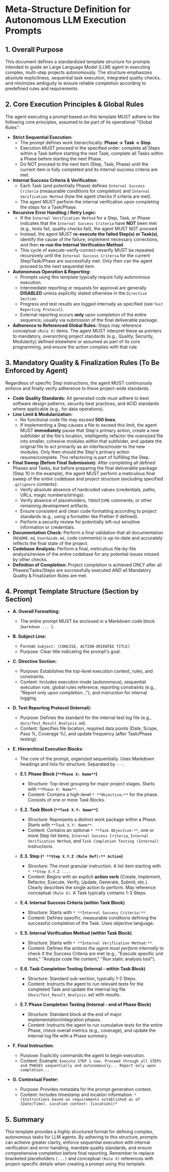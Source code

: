 # Meta-Structure Definition for Autonomous LLM Execution Prompts

## 1. Overall Purpose
This document defines a standardized template structure for prompts intended to guide an Large Language Model (LLM) agent in executing complex, multi-step projects autonomously. The structure emphasizes absolute explicitness, sequential task execution, integrated quality checks, and minimizes ambiguity to ensure reliable completion according to predefined rules and requirements.

## 2. Core Execution Principles & Global Rules
The agent executing a prompt based on this template MUST adhere to the following core principles, assumed to be part of its operational "Global Rules":

* **Strict Sequential Execution:**
    * The prompt defines work hierarchically: **Phase -> Task -> Step**.
    * Execution MUST proceed in the specified order: complete all Steps within a Task before starting the next Task; complete all Tasks within a Phase before starting the next Phase.
    * Do NOT proceed to the next item (Step, Task, Phase) until the current item is fully completed and its internal success criteria are met.
* **Internal Success Criteria & Verification:**
    * Each Task (and potentially Phase) defines `Internal Success Criteria` (measurable conditions for completion) and `Internal Verification Method` (how the agent checks if criteria are met).
    * The agent MUST perform the internal verification upon completing the steps for a Task/Phase.
* **Recursive Error Handling / Retry Logic:**
    * If the `Internal Verification Method` for a Step, Task, or Phase indicates that the `Internal Success Criteria` have **NOT** been met (e.g., tests fail, quality checks fail), the agent MUST NOT proceed.
    * Instead, the agent MUST **re-execute the failed Step(s) or Task(s)**, identify the cause of the failure, implement necessary corrections, and then **re-run the Internal Verification Method**.
    * This cycle of execute-verify-correct-reverify MUST be repeated recursively until the `Internal Success Criteria` for the current Step/Task/Phase are successfully met. Only then can the agent proceed to the next sequential item.
* **Autonomous Operation & Reporting:**
    * Prompts using this template typically require fully autonomous execution.
    * Intermediate reporting or requests for approval are generally **DISABLED** unless explicitly stated otherwise in the `Directive Section`.
    * Progress and test results are logged internally as specified (see `Test Reporting Protocol`).
    * External reporting occurs **only** upon completion of the entire sequence, usually via submission of the final deliverable package.
* **Adherence to Referenced Global Rules:** Steps may reference conceptual `(Rule X)` items. The agent MUST interpret these as pointers to mandatory, overarching project standards (e.g., Quality, Security, Modularity) defined elsewhere or assumed as part of its core programming, and ensure the action complies with that rule.

## 3. Mandatory Quality & Finalization Rules (To Be Enforced by Agent)
Regardless of specific Step instructions, the agent MUST continuously enforce and finally verify adherence to these project-wide standards:

* **Code Quality Standards:** All generated code must adhere to best software design patterns, security best practices, and ACID standards where applicable (e.g., for data operations).
* **Line Limit & Modularization:**
    * No functional code file may exceed **500 lines**.
    * If implementing a Step causes a file to exceed this limit, the agent MUST **immediately** pause that Step's primary action, create a new subfolder at the file's location, intelligently refactor the oversized file into smaller, cohesive modules within that subfolder, and update the original file to act primarily as an interface/router to the new modules. Only then should the Step's primary action resume/complete. This refactoring is part of fulfilling the Step.
* **Final Sweep (Before Final Submission):** After completing all defined Phases and Tasks, but before preparing the final deliverable package (Step 10 in the example), the agent MUST perform a meticulous final sweep of the *entire* codebase and project structure (excluding specified `.gitignore` contents):
    * Verify absolute absence of hardcoded values (credentials, paths, URLs, magic numbers/strings).
    * Verify absence of placeholders, `TODO`/`FIXME` comments, or other remaining development artifacts.
    * Ensure consistent and clean code formatting according to project standards (e.g., using a formatter like Prettier if defined).
    * Perform a security review for potentially left-out sensitive information or credentials.
* **Documentation Check:** Perform a final validation that all documentation (`README.md`, `UserGuide.md`, code comments) is up-to-date and accurately reflects the final state of the project.
* **Codebase Analysis:** Perform a final, meticulous file-by-file analysis/review of the entire codebase for any potential issues missed by other checks.
* **Definition of Completion:** Project completion is achieved ONLY after all Phases/Tasks/Steps are successfully executed *AND* all Mandatory Quality & Finalization Rules are met.

## 4. Prompt Template Structure (Section by Section)

* **A. Overall Formatting:**
    * The entire prompt MUST be enclosed in a Markdown code block (```markdown ... ```).

* **B. Subject Line:**
    * Format: `Subject: [CONCISE, ACTION-ORIENTED TITLE]`
    * Purpose: Clear title indicating the prompt's goal.

* **C. Directive Section:**
    * Purpose: Establishes the top-level execution context, rules, and constraints.
    * Content: Includes execution mode (autonomous), sequential execution rule, global rules reference, reporting constraints (e.g., "Report only upon completion..."), and instruction for internal logging.

* **D. Test Reporting Protocol (Internal):**
    * Purpose: Defines the standard for the internal test log file (e.g., `docs/Test_Result_Analysis.md`).
    * Content: Specifies file location, required data points (Date, Scope, Pass %, Coverage %), and update frequency (after Task/Phase testing).

* **E. Hierarchical Execution Blocks:**
    * The core of the prompt, organized sequentially. Uses Markdown headings and lists for structure. Separated by `---`.

    * **E.1. Phase Block (`**Phase X: Name**`)**
        * Structure: Top-level grouping for major project stages. Starts with `**Phase X: Name**`.
        * Content: Contains a high-level `* **Objective:**` for the phase. Consists of one or more Task Blocks.

    * **E.2. Task Block (`**Task X.Y: Name**`)**
        * Structure: Represents a distinct work package within a Phase. Starts with `**Task X.Y: Name**`.
        * Content: Contains an optional `* **Task Objective:**`, one or more Step list items, `Internal Success Criteria`, `Internal Verification Method`, and `Task Completion Testing (Internal)` instructions.

    * **E.3. Step (`* **Step X.Y.Z (Rule Ref):** Action`)**
        * Structure: The most granular instruction. A list item starting with `* **Step X.Y.Z ...`.
        * Content: Begins with an explicit **action verb** (Create, Implement, Refactor, Execute, Verify, Update, Generate, Submit, etc.). Clearly describes the single action to perform. May reference conceptual `(Rule X)`. A Task typically contains 1-3 Steps.

    * **E.4. Internal Success Criteria (within Task Block)**
        * Structure: Starts with `* **Internal Success Criteria:**`.
        * Content: Defines specific, measurable conditions defining the successful completion of the Task. Uses objective language.

    * **E.5. Internal Verification Method (within Task Block)**
        * Structure: Starts with `* **Internal Verification Method:**`.
        * Content: Defines the *actions the agent must perform internally* to check if the Success Criteria are met (e.g., "Execute specific unit tests," "Analyze code file content," "Run static analysis tool").

    * **E.6. Task Completion Testing (Internal - within Task Block)**
        * Structure: Standard sub-section, typically 1-2 Steps.
        * Content: Instructs the agent to run relevant tests for the completed Task and update the internal log file (`docs/Test_Result_Analysis.md`) with results.

    * **E.7. Phase Completion Testing (Internal - end of Phase Block)**
        * Structure: Standard block at the end of major implementation/integration phases.
        * Content: Instructs the agent to run cumulative tests for the entire Phase, check overall metrics (e.g., coverage), and update the internal log file with a Phase summary.

* **F. Final Instruction:**
    * Purpose: Explicitly commands the agent to begin execution.
    * Content: Example: `Execute STEP 1 now. Proceed through all STEPS and PHASES sequentially and autonomously... Report only upon completion...`

* **G. Contextual Footer:**
    * Purpose: Provides metadata for the prompt generation context.
    * Content: Includes timestamp and location information. `*(Instructions based on requirements established as of [Date/Time]. Location context: [Location])*`

## 5. Summary
This template provides a highly structured format for defining complex, autonomous tasks for LLM agents. By adhering to this structure, prompts can achieve greater clarity, enforce sequential execution with internal verification and error handling, mandate quality standards, and ensure comprehensive completion before final reporting. Remember to replace bracketed placeholders `[...]` and conceptual `(Rule X)` references with project-specific details when creating a prompt using this template.
